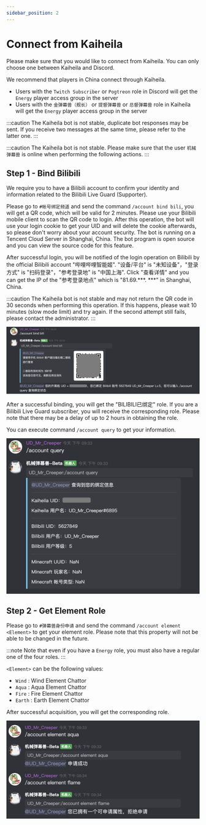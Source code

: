 ```yaml
---
sidebar_position: 2
---
```


# Connect from Kaiheila

Please make sure that you would like to connect from Kaiheila. You can only choose one between Kaiheila and Discord.

We recommend that players in China connect through Kaiheila.

- Users with the `Twitch Subscriber` or `Pogtreon` role in Discord will get the `Energy` player access group in the server
- Users with the `金弹幕兽（舰长）` or `提督弹幕兽` or `总督弹幕兽` role in Kaiheila will get the `Energy` player access group in the server

:::caution
The Kaiheila bot is not stable, duplicate bot responses may be sent. If you receive two messages at the same time, please refer to the latter one.
:::

:::caution
The Kaiheila bot is not stable. Please make sure that the user `机械弹幕兽` is online when performing the following actions.
:::

## Step 1 - Bind Bilibili

We require you to have a Bilibili account to confirm your identity and information related to the Bilibili Live Guard (Supporter).

Please go to `#帐号绑定频道` and send the command `/account bind bili`, you will get a QR code, which will be valid for 2 minutes. Please use your Bilibili mobile client to scan the QR code to login. After this operation, the bot will use your login cookie to get your UID and will delete the cookie afterwards, so please don't worry about your account security. The bot is running on a Tencent Cloud Server in Shanghai, China. The bot program is open source and you can view the source code for this feature.

After successful login, you will be notified of the login operation on Bilibili by the official Bilibili account "哔哩哔哩智能姬". "设备/平台" is "未知设备"，"登录方式" is "扫码登录"，"参考登录地" is "中国上海". Click "查看详情" and you can get the IP of the "参考登录地点" which is "81.69.\*\*\*. \*\*\*" in Shanghai, China.

:::caution
The Kaiheila bot is not stable and may not return the QR code in 30 seconds when performing this operation. If this happens, please wait 10 minutes (slow mode limit) and try again. If the second attempt still fails, please contact the administrator.
:::

![kaiheila-bind-bili](../../../../../static/img/join-minecraft/kaiheila-bind-bili.png)

After a successful binding, you will get the "BILIBILI已绑定" role. If you are a Bilibili Live Guard subscriber, you will receive the corresponding role. Please note that there may be a delay of up to 2 hours in obtaining the role.

You can execute command `/account query` to get your information.

![kaiheila-query](../../../../../static/img/join-minecraft/kaiheila-query.png)

## Step 2 - Get Element Role

Please go to `#弹幕兽身份申请` and send the command `/account element <Element>` to get your element role. Please note that this property will not be able to be changed in the future.

:::note
Note that even if you have a `Energy` role, you must also have a regular one of the four roles.
:::

`<Element>` can be the following values:
- `Wind` : Wind Element Chattor
- `Aqua` : Aqua Element Chattor
- `Fire` : Fire Element Chattor
- `Earth` : Earth Element Chattor

After successful acquisition, you will get the corresponding role.

![kaiheila-element](../../../../../static/img/join-minecraft/kaiheila-element.png)
